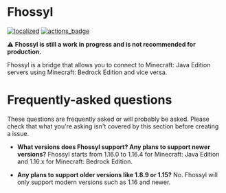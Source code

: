 # Fhossyl

[![localized][]][translate] [![actions_badge][]][actions]

⚠️ **Fhossyl is still a work in progress and is not recommended for production.**

Fhossyl is a bridge that allows you to connect to Minecraft: Java Edition servers using 
Minecraft: Bedrock Edition and vice versa.

# Frequently-asked questions

These questions are frequently asked or will probably be asked. Please check that what 
you're asking isn't covered by this section before creating a issue.

* **What versions does Fhossyl support? Any plans to support newer versions?** Fhossyl starts from 
1.16.0 to 1.16.4 for Minecraft: Java Edition and 1.16.x for Minecraft: Bedrock Edition.
  
* **Any plans to support older versions like 1.8.9 or 1.15?** No. Fhossyl will only support
modern versions such as 1.16 and newer.

[localized]: https://badges.crowdin.net/fhossyl/localized.svg
[translate]: https://crowdin.com/project/fhossyl
[actions]: https://github.com/fhossyl/fhossyl-client/actions
[actions_badge]: https://github.com/fhossyl/fhossyl-client/workflows/CI/badge.svg
